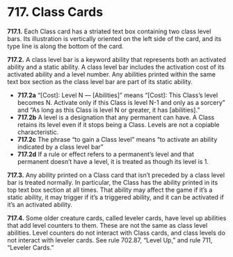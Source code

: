 # **717.** Class Cards

**717.1.** Each Class card has a striated text box containing two class level bars. Its illustration is vertically oriented on the left side of the card, and its type line is along the bottom of the card.

**717.2.** A class level bar is a keyword ability that represents both an activated ability and a static ability. A class level bar includes the activation cost of its activated ability and a level number. Any abilities printed within the same text box section as the class level bar are part of its static ability.
+ **717.2a** “[Cost]: Level N — [Abilities]” means “[Cost]: This Class’s level becomes N. Activate only if this Class is level N-1 and only as a sorcery” and “As long as this Class is level N or greater, it has [abilities].”
+ **717.2b** A level is a designation that any permanent can have. A Class retains its level even if it stops being a Class. Levels are not a copiable characteristic.
+ **717.2c** The phrase “to gain a Class level” means “to activate an ability indicated by a class level bar”
+ **717.2d** If a rule or effect refers to a permanent’s level and that permanent doesn’t have a level, it is treated as though its level is 1.

**717.3.** Any ability printed on a Class card that isn’t preceded by a class level bar is treated normally. In particular, the Class has the ability printed in its top text box section at all times. That ability may affect the game if it’s a static ability, it may trigger if it’s a triggered ability, and it can be activated if it’s an activated ability.

**717.4.** Some older creature cards, called leveler cards, have level up abilities that add level counters to them. These are not the same as class level abilities. Level counters do not interact with Class cards, and class levels do not interact with leveler cards. See rule 702.87, “Level Up,” and rule 711, “Leveler Cards.”
